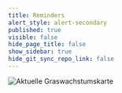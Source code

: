 ```yaml
---
title: Reminders
alert_style: alert-secondary
published: true
visible: false
hide_page_title: false
show_sidebar: true
hide_git_sync_repo_link: false
---
```


![Aktuelle Graswachstumskarte](/uploads/Graswachstumskarte_aktuell.svg)

